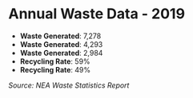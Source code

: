 # Annual Waste Data - 2019

- **Waste Generated**: 7,278
- **Waste Generated**: 4,293
- **Waste Generated**: 2,984
- **Recycling Rate**: 59%
- **Recycling Rate**: 49%

*Source: NEA Waste Statistics Report*
